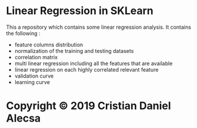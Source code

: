 # Linear Regression in SKLearn

This a repository which contains some linear regression analysis. It contains the following :

- feature columns distribution
- normalization of the training and testing datasets
- correlation matrix
- multi linear regression including all the features that are available
- linear regression on each highly correlated relevant feature
- validation curve
- learning curve

# Copyright © 2019 Cristian Daniel Alecsa

